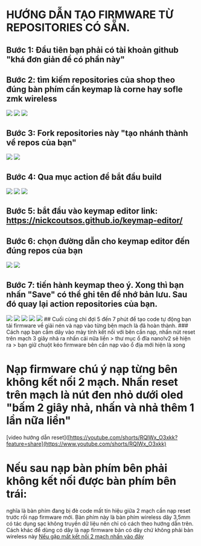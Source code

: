 # HƯỚNG DẪN TẠO FIRMWARE TỪ REPOSITORIES CÓ SẴN.
## Bước 1: Đầu tiên bạn phải có tài khoản github "khá đơn giản để có phần này"
## Bước 2: tìm kiếm repositories của shop theo đúng bàn phím cần keymap là corne hay sofle zmk wireless
<img src="https://imgur.com/d6s8xe5.jpg">
<img src="https://imgur.com/WOhzvFq.jpg">

<img src="https://imgur.com/A9mqpqd.jpg">

## Bước 3: Fork repositories này "tạo nhánh thành về repos của bạn"

<img src="https://imgur.com/7S8EGNl.jpg">

<img src="https://imgur.com/Ve8TC8g.jpg">

## Bước 4: Qua mục action để bắt đầu build


<img src="https://imgur.com/orJ0TOX.jpg">
<img src="https://imgur.com/UEqkfzH.jpg">
<img src="https://imgur.com/y7C7yjO.jpg">

## Bước 5: bắt đầu vào keymap editor link: https://nickcoutsos.github.io/keymap-editor/
## Bước 6: chọn đường dẫn cho keymap editor đến đúng repos của bạn
<img src="https://imgur.com/yHru4EW.jpg">


<img src="https://imgur.com/6wIjezp.jpg">

## Bước 7: tiến hành keymap theo ý. Xong thì bạn nhấn "Save" có thể ghi tên để nhớ bản lưu. Sau đó quay lại action repositories của bạn. 
<img src="https://imgur.com/AGpivZR.jpg">
<img src="https://imgur.com/j0CJfxT.jpg">
<img src="https://imgur.com/4qNT8wF.jpg">
<img src="https://imgur.com/ZmfIkmQ.jpg">
<img src="https://imgur.com/chbB746.jpg">
## Cuối cùng chỉ đợi 5 đến 7 phút để tạo code tự động bạn tải firmware về giải nén và nạp vào từng bên mạch là đã hoàn thành.
### Cách nạp bạn cắm dây vào mày tính kết nối với bên cần nạp, nhấn nút reset trên mạch 3 giây nhả ra nhấn cái nữa liền > thư mục ổ đĩa nano!v2 sẽ hiện ra > bạn giữ chuột kéo firmware bên cần nạp vào ổ địa mới hiện là xong

# Nạp firmware chú ý nạp từng bên không kết nối 2 mạch. Nhấn reset trên mạch là nút đen nhỏ dưới oled "bấm 2 giây nhả, nhấn và nhả thêm 1 lần nữa liền"
[video hướng dẫn reset]([https://youtube.com/shorts/RQlWx_O3xkk?feature=share](https://www.youtube.com/shorts/RQlWx_O3xkk)

# Nếu sau nạp bàn phím bên phải không kết nối được bàn phím bên trái:
nghĩa là bàn phím đang bị đè code mất tín hiệu giữa 2 mạch cần nạp reset trước rồi nạp firmware mới.
Bàn phím này là bàn phím wireless dây 3,5mm có tác dụng sạc không truyền dữ liệu nên chỉ có cách theo hướng dẫn trên. Cách khác để dùng có dây là nạp firmware bản có dây chứ không phải bản wireless này
[Nếu gặp mất kết nối 2 mạch nhấn vào đây](https://github.com/Hieupham0012/Fix_Eror_connect_L-R_nano_v2)
